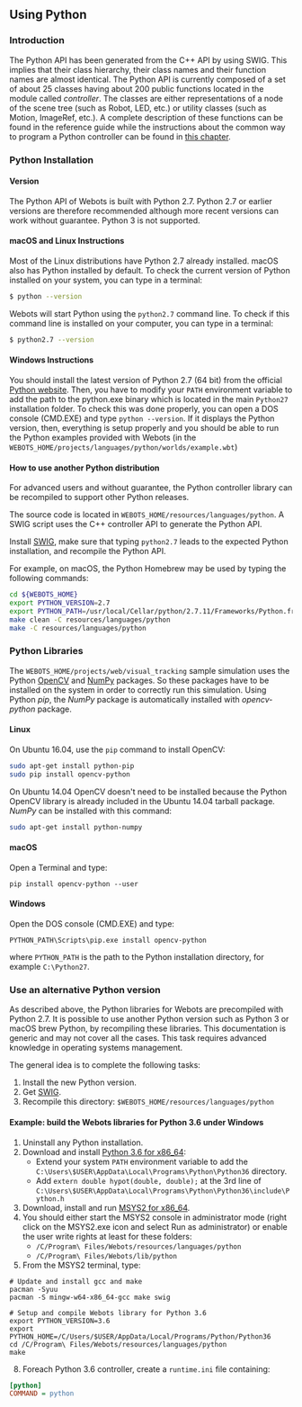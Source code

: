 ## Using Python

### Introduction

The Python API has been generated from the C++ API by using SWIG. This implies
that their class hierarchy, their class names and their function names are
almost identical. The Python API is currently composed of a set of about 25
classes having about 200 public functions located in the module called
*controller*. The classes are either representations of a node of the scene tree
(such as Robot, LED, etc.) or utility classes (such as Motion, ImageRef,
etc.). A complete description of these functions can be found in the reference
guide while the instructions about the common way to program a Python controller
can be found in [this chapter](programming-fundamentals.md).

### Python Installation

#### Version

The Python API of Webots is built with Python 2.7. Python 2.7 or earlier
versions are therefore recommended although more recent versions can work
without guarantee. Python 3 is not supported.

#### macOS and Linux Instructions

Most of the Linux distributions have Python 2.7 already installed. macOS also
has Python installed by default. To check the current version of Python
installed on your system, you can type in a terminal:

```sh
$ python --version
```

Webots will start Python using the `python2.7` command line. To check if this
command line is installed on your computer, you can type in a terminal:

```sh
$ python2.7 --version
```

#### Windows Instructions

You should install the latest version of Python 2.7 (64 bit) from the official [Python website](https://www.python.org). Then, you have to modify your `PATH` environment variable to add the path to the python.exe binary which is located in the main `Python27` installation folder. To check this was done properly, you can open a DOS console (CMD.EXE) and type `python --version`. If it displays the Python version, then, everything is setup properly and you should be able to run the Python examples provided with Webots (in the `WEBOTS_HOME/projects/languages/python/worlds/example.wbt`)

#### How to use another Python distribution

For advanced users and without guarantee, the Python controller library
can be recompiled to support other Python releases.

The source code is located in `WEBOTS_HOME/resources/languages/python`.
A SWIG script uses the C++ controller API to generate the Python API.

Install [SWIG](http://www.swig.org/), make sure that typing `python2.7` leads to
the expected Python installation, and recompile the Python API.

For example, on macOS, the Python Homebrew may be used by typing the following commands:

```sh
cd ${WEBOTS_HOME}
export PYTHON_VERSION=2.7
export PYTHON_PATH=/usr/local/Cellar/python/2.7.11/Frameworks/Python.framework/Versions/2.7
make clean -C resources/languages/python
make -C resources/languages/python
```

### Python Libraries

The `WEBOTS_HOME/projects/web/visual_tracking` sample simulation uses the Python [OpenCV](http://opencv.org/) and [NumPy](http://numpy.org/) packages.
So these packages have to be installed on the system in order to correctly run this simulation.
Using Python *pip*, the *NumPy* package is automatically installed with *opencv-python* package.

#### Linux

On Ubuntu 16.04, use the `pip` command to install OpenCV:
```sh
sudo apt-get install python-pip
sudo pip install opencv-python
```

On Ubuntu 14.04 OpenCV doesn't need to be installed because the Python OpenCV library is already included in the Ubuntu 14.04 tarball package.
*NumPy* can be installed with this command:
```sh
sudo apt-get install python-numpy
```

#### macOS

Open a Terminal and type:

```
pip install opencv-python --user
```

#### Windows

Open the DOS console (CMD.EXE) and type:
```
PYTHON_PATH\Scripts\pip.exe install opencv-python
```
where `PYTHON_PATH` is the path to the Python installation directory, for example `C:\Python27`.


### Use an alternative Python version

As described above, the Python libraries for Webots are precompiled with Python 2.7.
It is possible to use another Python version such as Python 3 or macOS brew Python,
by recompiling these libraries.
This documentation is generic and may not cover all the cases.
This task requires advanced knowledge in operating systems management.

The general idea is to complete the following tasks:

1. Install the new Python version.
2. Get [SWIG](http://www.swig.org/download.html).
3. Recompile this directory: `$WEBOTS_HOME/resources/languages/python`


#### Example: build the Webots libraries for Python 3.6 under Windows

1. Uninstall any Python installation.
2. Download and install [Python 3.6 for x86_64](https://www.python.org/downloads/):
    - Extend your system `PATH` environment variable to add the
    `C:\Users\$USER\AppData\Local\Programs\Python\Python36` directory.
    - Add `extern double hypot(double, double);` at the 3rd line of
    `C:\Users\$USER\AppData\Local\Programs\Python\Python36\include\Python.h`
3. Download, install and run [MSYS2 for x86_64](http://www.msys2.org/).
4. You should either start the MSYS2 console in administrator mode (right click on the MSYS2.exe icon and select Run as administrator) or
enable the user write rights at least for these folders:
    - `/C/Program\ Files/Webots/resources/languages/python`
    - `/C/Program\ Files/Webots/lib/python`
5. From the MSYS2 terminal, type:

```shell
# Update and install gcc and make
pacman -Syuu
pacman -S mingw-w64-x86_64-gcc make swig

# Setup and compile Webots library for Python 3.6
export PYTHON_VERSION=3.6
export PYTHON_HOME=/C/Users/$USER/AppData/Local/Programs/Python/Python36
cd /C/Program\ Files/Webots/resources/languages/python
make
```

8. Foreach Python 3.6 controller, create a `runtime.ini` file containing:

```ini
[python]
COMMAND = python
```
